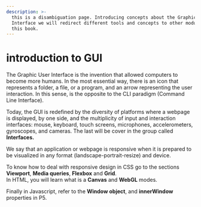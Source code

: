 ```yaml
---
description: >-
  this is a disambiguation page. Introducing concepts about the Graphic User
  Interface we will redirect different tools and concepts to other modules of
  this book.
---
```


# introduction to GUI

The Graphic User Interface is the invention that allowed computers to become more humans. In the most essential way, there is an icon that represents a folder, a file, or a program, and an arrow representing the user interaction. In this sense,  is the opposite to the CLI paradigm (Command Line Interface).

Today,  the GUI is redefined by the diversity of platforms where a webpage is displayed, by one side, and the multiplicity of input and interaction interfaces: mouse, keyboard, touch screens, microphones, accelerometers, gyroscopes, and cameras. The last will be cover in the group called **Interfaces.**

We say that an application or webpage is responsive when it is prepared to be visualized in any format (landscape-portrait-resize) and device.

To know how to deal with responsive design in CSS go to the sections **Viewport**, **Media queries**, **Flexbox** and **Grid**. \
In HTML, you will learn what is a **Canvas** and **WebGL** modes.&#x20;

Finally in Javascript, refer to the **Window object**, and **innerWindow** properties in P5.

